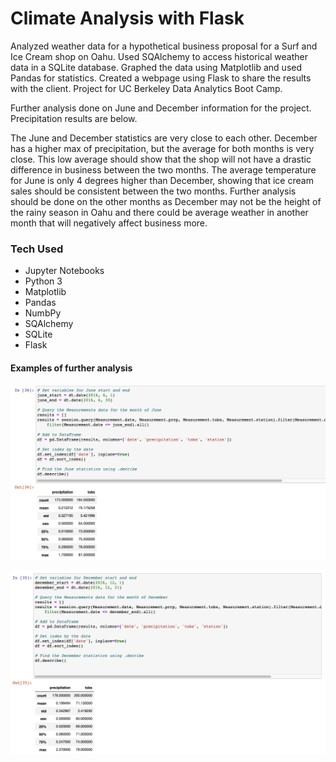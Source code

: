 # Climate Analysis with Flask

Analyzed weather data for a hypothetical business proposal for a Surf and Ice Cream shop on Oahu. Used SQAlchemy to access historical weather data in a SQLite database. Graphed the data using Matplotlib and used Pandas for statistics. Created a webpage using Flask to share the results with the client. Project for UC Berkeley Data Analytics Boot Camp.

Further analysis done on June and December information for the project. Precipitation results are below.

The June and December statistics are very close to each other. December has a higher max of precipitation, but the average for both months is very close. This low average should show that the shop will not have a drastic difference in business between the two months. The average temperature for June is only 4 degrees higher than December, showing that ice cream sales should be consistent between the two months. Further analysis should be done on the other months as December may not be the height of the rainy season in Oahu and there could be average weather in another month that will negatively affect business more.

### Tech Used
- Jupyter Notebooks
- Python 3
- Matplotlib
- Pandas
- NumbPy
- SQAlchemy
- SQLite
- Flask

#### Examples of further analysis
![June Precipitation](/images/june.png)

![December Precipitation](/images/december.png)


